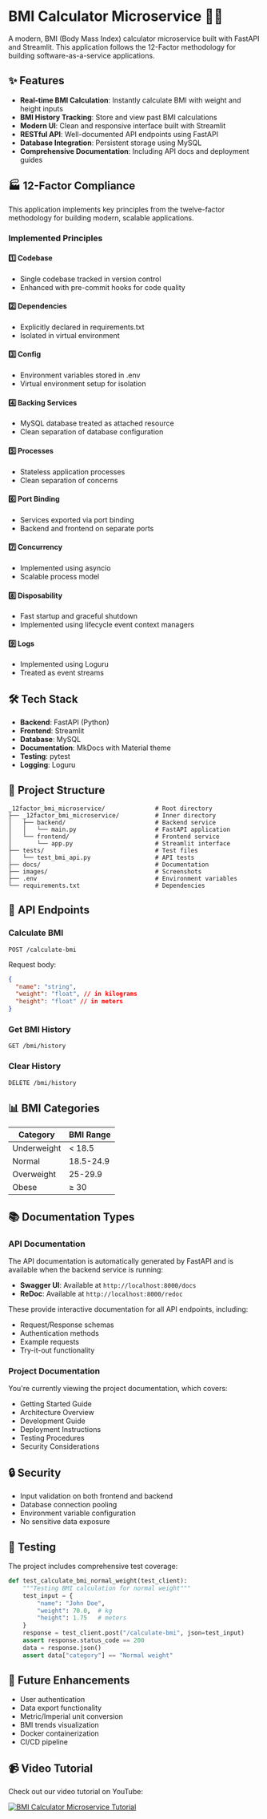 # BMI Calculator Microservice 🏋️‍♂️

A modern, BMI (Body Mass Index) calculator microservice built with FastAPI and Streamlit. This application follows the 12-Factor methodology for building software-as-a-service applications.

## ✨ Features

- **Real-time BMI Calculation**: Instantly calculate BMI with weight and height inputs
- **BMI History Tracking**: Store and view past BMI calculations
- **Modern UI**: Clean and responsive interface built with Streamlit
- **RESTful API**: Well-documented API endpoints using FastAPI
- **Database Integration**: Persistent storage using MySQL
- **Comprehensive Documentation**: Including API docs and deployment guides

## 🏭 12-Factor Compliance

This application implements key principles from the twelve-factor methodology for building modern, scalable applications.

### Implemented Principles

#### 1️⃣ Codebase

- Single codebase tracked in version control
- Enhanced with pre-commit hooks for code quality

#### 2️⃣ Dependencies

- Explicitly declared in requirements.txt
- Isolated in virtual environment

#### 3️⃣ Config

- Environment variables stored in .env
- Virtual environment setup for isolation

#### 4️⃣ Backing Services

- MySQL database treated as attached resource
- Clean separation of database configuration

#### 5️⃣ Processes

- Stateless application processes
- Clean separation of concerns

#### 6️⃣ Port Binding

- Services exported via port binding
- Backend and frontend on separate ports

#### 7️⃣ Concurrency

- Implemented using asyncio
- Scalable process model

#### 8️⃣ Disposability

- Fast startup and graceful shutdown
- Implemented using lifecycle event context managers

#### 9️⃣ Logs

- Implemented using Loguru
- Treated as event streams

## 🛠️ Tech Stack

- **Backend**: FastAPI (Python)
- **Frontend**: Streamlit
- **Database**: MySQL
- **Documentation**: MkDocs with Material theme
- **Testing**: pytest
- **Logging**: Loguru

## 📁 Project Structure

```
_12factor_bmi_microservice/              # Root directory
├── _12factor_bmi_microservice/          # Inner directory
│   ├── backend/                         # Backend service
│   │   └── main.py                      # FastAPI application
│   └── frontend/                        # Frontend service
│       └── app.py                       # Streamlit interface
├── tests/                               # Test files
│   └── test_bmi_api.py                  # API tests
├── docs/                                # Documentation
├── images/                              # Screenshots
├── .env                                 # Environment variables
└── requirements.txt                     # Dependencies
```

## 🔌 API Endpoints

### Calculate BMI

```http
POST /calculate-bmi
```

Request body:

```json
{
  "name": "string",
  "weight": "float", // in kilograms
  "height": "float" // in meters
}
```

### Get BMI History

```http
GET /bmi/history
```

### Clear History

```http
DELETE /bmi/history
```

## 📊 BMI Categories

| Category    | BMI Range |
| ----------- | --------- |
| Underweight | < 18.5    |
| Normal      | 18.5-24.9 |
| Overweight  | 25-29.9   |
| Obese       | ≥ 30      |

## 📚 Documentation Types

### API Documentation

The API documentation is automatically generated by FastAPI and is available when the backend service is running:

- **Swagger UI**: Available at `http://localhost:8000/docs`
- **ReDoc**: Available at `http://localhost:8000/redoc`

These provide interactive documentation for all API endpoints, including:

- Request/Response schemas
- Authentication methods
- Example requests
- Try-it-out functionality

### Project Documentation

You're currently viewing the project documentation, which covers:

- Getting Started Guide
- Architecture Overview
- Development Guide
- Deployment Instructions
- Testing Procedures
- Security Considerations

## 🔒 Security

- Input validation on both frontend and backend
- Database connection pooling
- Environment variable configuration
- No sensitive data exposure

## 🧪 Testing

The project includes comprehensive test coverage:

```python
def test_calculate_bmi_normal_weight(test_client):
    """Testing BMI calculation for normal weight"""
    test_input = {
        "name": "John Doe",
        "weight": 70.0,  # kg
        "height": 1.75   # meters
    }
    response = test_client.post("/calculate-bmi", json=test_input)
    assert response.status_code == 200
    data = response.json()
    assert data["category"] == "Normal weight"
```

## 🌟 Future Enhancements

- User authentication
- Data export functionality
- Metric/Imperial unit conversion
- BMI trends visualization
- Docker containerization
- CI/CD pipeline

## 📹 Video Tutorial

Check out our video tutorial on YouTube:

[![BMI Calculator Microservice Tutorial](https://img.youtube.com/vi/TaVXJhU9zj8/0.jpg)](https://www.youtube.com/watch?v=TaVXJhU9zj8)
